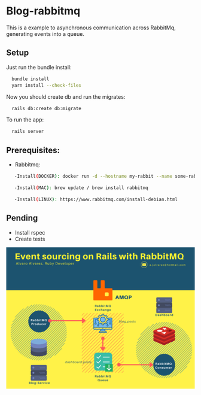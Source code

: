 # Blog-rabbitmq

This is a example to asynchronous communication across RabbitMq, generating events into a queue.

## Setup

Just run the bundle install:

```bash
  bundle install
  yarn install --check-files
```

Now you should create db and run the migrates:

```bash
  rails db:create db:migrate
```

To run the app:

```bash
  rails server
```
## Prerequisites:
* Rabbitmq: 
```bash
   -Install(DOCKER): docker run -d --hostname my-rabbit --name some-rabbit -p 15672:15672 -p 5672:5672 rabbitmq:3-management
```
```bash
   -Install(MAC): brew update / brew install rabbitmq
```
```bash
   -Install(LINUX): https://www.rabbitmq.com/install-debian.html
```

## Pending
- Install rspec
- Create tests

![Screenshot](app/assets/images/diagram.png)